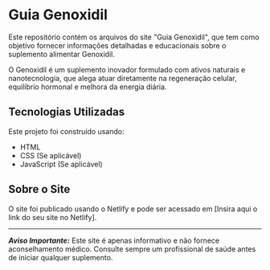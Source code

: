 # Guia Genoxidil

Este repositório contém os arquivos do site "Guia Genoxidil", que tem como objetivo fornecer informações detalhadas e educacionais sobre o suplemento alimentar Genoxidil.

O Genoxidil é um suplemento inovador formulado com ativos naturais e nanotecnologia, que alega atuar diretamente na regeneração celular, equilíbrio hormonal e melhora da energia diária.

## Tecnologias Utilizadas

Este projeto foi construído usando:
* HTML
* CSS (Se aplicável)
* JavaScript (Se aplicável)

## Sobre o Site
O site foi publicado usando o Netlify e pode ser acessado em [Insira aqui o link do seu site no Netlify].

---
***Aviso Importante:*** Este site é apenas informativo e não fornece aconselhamento médico. Consulte sempre um profissional de saúde antes de iniciar qualquer suplemento.
